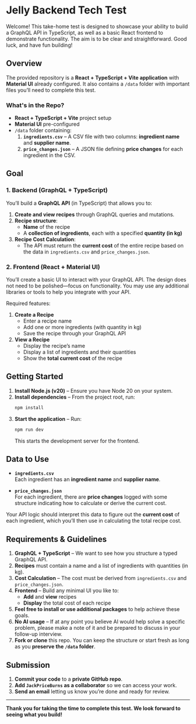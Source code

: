 # Jelly Backend Tech Test

Welcome! This take-home test is designed to showcase your ability to build a GraphQL API in TypeScript, as well as a
basic React frontend to demonstrate functionality. The aim is to be clear and straightforward. Good luck, and have fun
building!

## Overview

The provided repository is a **React + TypeScript + Vite application** with **Material UI** already configured. It also
contains a `/data` folder with important files you’ll need to complete this test.

### What's in the Repo?

- **React + TypeScript + Vite** project setup
- **Material UI** pre-configured
- `/data` folder containing:
    1. **`ingredients.csv`** – A CSV file with two columns: **ingredient name** and **supplier name**.
    2. **`price_changes.json`** – A JSON file defining **price changes** for each ingredient in the CSV.

## Goal

### 1. Backend (GraphQL + TypeScript)

You’ll build a **GraphQL API** (in TypeScript) that allows you to:

1. **Create and view recipes** through GraphQL queries and mutations.
2. **Recipe structure**:
    - **Name** of the recipe
    - A **collection of ingredients**, each with a specified **quantity (in kg)**
3. **Recipe Cost Calculation**:
    - The API must return the **current cost** of the entire recipe based on the data in `ingredients.csv` and
      `price_changes.json`.

### 2. Frontend (React + Material UI)

You’ll create a basic UI to interact with your GraphQL API. The design does not need to be polished—focus on
functionality. You may use any additional libraries or tools to help you integrate with your API.

Required features:

1. **Create a Recipe**
    - Enter a recipe name
    - Add one or more ingredients (with quantity in kg)
    - Save the recipe through your GraphQL API
2. **View a Recipe**
    - Display the recipe’s name
    - Display a list of ingredients and their quantities
    - Show the **total current cost** of the recipe

## Getting Started

1. **Install Node.js (v20)** – Ensure you have Node 20 on your system.
2. **Install dependencies** – From the project root, run:
   ```bash
   npm install
   ```
3. **Start the application** – Run:
   ```bash
   npm run dev
   ```
   This starts the development server for the frontend.

## Data to Use

- **`ingredients.csv`**  
  Each ingredient has an **ingredient name** and **supplier name**.

- **`price_changes.json`**  
  For each ingredient, there are **price changes** logged with some structure indicating how to calculate or derive the
  current cost.

Your API logic should interpret this data to figure out the **current cost** of each ingredient, which you’ll then use
in calculating the total recipe cost.

## Requirements & Guidelines

1. **GraphQL + TypeScript** – We want to see how you structure a typed GraphQL API.
2. **Recipes** must contain a name and a list of ingredients with quantities (in kg).
3. **Cost Calculation** – The cost must be derived from `ingredients.csv` and `price_changes.json`.
4. **Frontend** – Build any minimal UI you like to:
    - **Add** and **view** recipes
    - **Display** the total cost of each recipe
5. **Feel free to install or use additional packages** to help achieve these goals.
6. **No AI usage** – If at any point you believe AI would help solve a specific problem, please make a note of it and be
   prepared to discuss in your follow-up interview.
7. **Fork or clone** this repo. You can keep the structure or start fresh as long as you **preserve the `/data` folder**.

## Submission

1. **Commit your code** to a **private GitHub repo**.
2. **Add `JackPriceBurns` as a collaborator** so we can access your work.
3. **Send an email** letting us know you’re done and ready for review.

---

**Thank you for taking the time to complete this test. We look forward to seeing what you build!**
